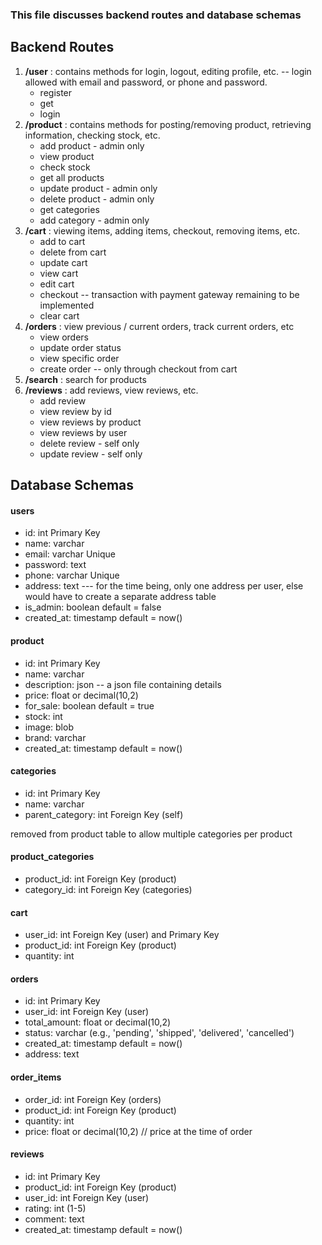 ### This file discusses backend routes and database schemas

## Backend Routes

1. **/user** : contains methods for login, logout, editing profile, etc. -- login allowed with email and password, or phone and password.
   - register
   - get
   - login
2. **/product** : contains methods for posting/removing product, retrieving information, checking stock, etc.
   - add product - admin only
   - view product
   - check stock
   - get all products
   - update product - admin only
   - delete product - admin only
   - get categories
   - add category - admin only
3. **/cart** : viewing items, adding items, checkout, removing items, etc.
   - add to cart
   - delete from cart
   - update cart
   - view cart
   - edit cart
   - checkout -- transaction with payment gateway remaining to be implemented
   - clear cart
4. **/orders** : view previous / current orders, track current orders, etc
   - view orders
   - update order status
   - view specific order
   - create order -- only through checkout from cart
5. **/search** : search for products
6. **/reviews** : add reviews, view reviews, etc.
   - add review
   - view review by id
   - view reviews by product
   - view reviews by user
   - delete review - self only
   - update review - self only

## Database Schemas

#### users
* id: int Primary Key
* name: varchar
* email: varchar Unique
* password: text
* phone: varchar Unique
* address: text --- for the time being, only one address per user, else would have to create a separate address table
* is_admin: boolean default = false
* created_at: timestamp default = now()

#### product
* id: int Primary Key
* name: varchar
* description: json -- a json file containing details 
* price: float or decimal(10,2)
* for_sale: boolean default = true
* stock: int
* image: blob
* brand: varchar
* created_at: timestamp default = now()

#### categories
* id: int Primary Key
* name: varchar
* parent_category: int Foreign Key (self)

removed <!-- * category: list[category_id]: Foreign Keys --> from product table to allow multiple categories per product

#### product_categories
<!-- * id: int Primary Key // not required if using product_id and category_id as composite key -->
* product_id: int Foreign Key (product)
* category_id: int Foreign Key (categories)


#### cart
<!-- * id: int Primary Key // not required if using user_id as FK as one user may use only one cart -->
* user_id: int Foreign Key (user) and Primary Key
* product_id: int Foreign Key (product)
* quantity: int

#### orders
* id: int Primary Key
* user_id: int Foreign Key (user)
* total_amount: float or decimal(10,2)
* status: varchar (e.g., 'pending', 'shipped', 'delivered', 'cancelled')
* created_at: timestamp default = now()
* address: text

#### order_items
<!-- * id: int Primary Key // not required if using order_id and product_id as composite key -->
* order_id: int Foreign Key (orders)
* product_id: int Foreign Key (product)
* quantity: int
* price: float or decimal(10,2) // price at the time of order

#### reviews
* id: int Primary Key
* product_id: int Foreign Key (product)
* user_id: int Foreign Key (user)
* rating: int (1-5)
* comment: text
* created_at: timestamp default = now()